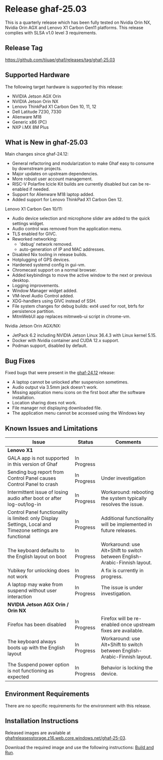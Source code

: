 <!--
    Copyright 2022-2025 TII (SSRC) and the Ghaf contributors
    SPDX-License-Identifier: CC-BY-SA-4.0
-->

# Release ghaf-25.03

This is a quarterly release which has been fully tested on Nvidia Orin NX, Nvidia Orin AGX and Lenovo X1 Carbon Gen11 platforms. This release complies with SLSA v1.0 level 3 requirements.



## Release Tag

https://github.com/tiiuae/ghaf/releases/tag/ghaf-25.03

## Supported Hardware

The following target hardware is supported by this release:

* NVIDIA Jetson AGX Orin
* NVIDIA Jetson Orin NX
* Lenovo ThinkPad X1 Carbon Gen 10, 11, 12
* Dell Latitude 7230, 7330
* Alienware M18 
* Generic x86 (PC)
* NXP i.MX 8M Plus

## What is New in ghaf-25.03

Main changes since ghaf-24.12:

* General refactoring and modularization to make Ghaf easy to consume by downstream projects.
* Major updates on upstream dependencies.
* More robust user account management.
* RISC-V Polarfire Icicle Kit builds are currently disabled but can be re-enabled if needed.
* Support for Alienware M18 laptop added.
* Added support for Lenovo ThinkPad X1 Carbon Gen 12.

Lenovo X1 Carbon Gen 10/11:

* Audio device selection and microphone slider are added to the quick settings widget.
* Audio control was removed from the application menu.
* TLS enabled for GIVC.
* Reworked networking:
    * 'debug' network removed.
    * auto-generation of IP and MAC addresses.
* Disabled Nix tooling in release builds.
* Hotplugging of GPS devices.
* Hardened systemd config in gui-vm.
* Chromecast support on a normal browser.
* Added keybindings to move the active window to the next or previous desktop.
* Logging improvements.
* Window Manager widget added.
* VM-level Audio Control added.
* XDG-handlers using GIVC instead of SSH.
* File system changes for debug builds: ext4 used for root, btrfs for persistence partition.
* MitmWebUI app replaces mitmweb-ui script in chrome-vm.

Nvidia Jetson Orin AGX/NX:

* JetPack 6.2 including NVIDIA Jetson Linux 36.4.3 with Linux kernel 5.15.
* Docker with Nvidia container and CUDA 12.x support.
* Podman support, disabled by default.

## Bug Fixes

Fixed bugs that were present in the [ghaf-24.12](../release_notes/ghaf-24.12.md) release:

* A laptop cannot be unlocked after suspension sometimes.
* Audio output via 3.5mm jack doesn't work.
* Missing application menu icons on the first boot after the software installation.
* Location sharing does not work.
* File manager not displaying downloaded file.
* The application menu cannot be accessed using the Windows key

## Known Issues and Limitations



| Issue           | Status      | Comments                             |
|-----------------|-------------|--------------------------------------|
| **Lenovo X1**  |  |  |
| GALA app is not supported in this version of Ghaf | In Progress | |
| Sending bug report from Control Panel causes Control Panel to crash | In Progress | Under investigation |
| Intermittent issue of losing audio after boot or after log-out/log-in | In Progress | Workaround: rebooting the system typically resolves the issue. |
| Control Panel functionality is limited: only Display Settings, Local and Timezone settings are functional | In Progress | Additional functionality will be implemented in future releases. |
| The keyboard defaults to the English layout on boot | In Progress | Workaround: use Alt+Shift to switch between English-Arabic-Finnish layout. |
| Yubikey for unlocking does not work | In Progress | A fix is currently in progress. |
| A laptop may wake from suspend without user interaction | In Progress | The issue is under investigation. |
| **NVIDIA Jetson AGX Orin / Orin NX**  |  |  |
| Firefox has been disabled | In Progress | Firefox will be re-enabled once upstream fixes are available. |
| The keyboard always boots up with the English layout | In Progress | Workaround: use Alt+Shift to switch between English-Arabic-Finnish layout. |
| The Suspend power option is not functioning as expected | In Progress | Behavior is locking the device. |

## Environment Requirements

There are no specific requirements for the environment with this release.

## Installation Instructions

Released images are available at [ghafreleasesstorage.z16.web.core.windows.net/ghaf-25-03](https://ghafreleasesstorage.z16.web.core.windows.net/ghaf-25-03).

Download the required image and use the following instructions: [Build and Run](../ref_impl/build_and_run.md).
